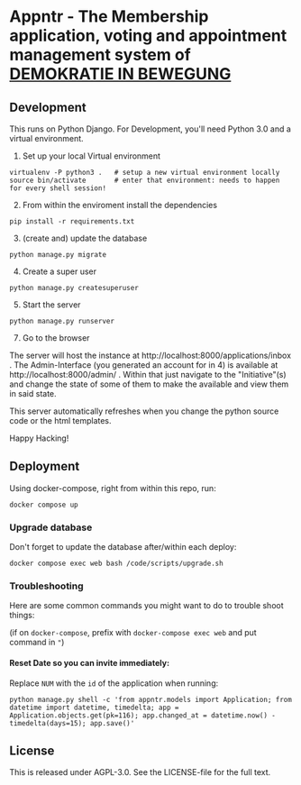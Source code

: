# Appntr - The Membership application, voting and appointment management system of [DEMOKRATIE IN BEWEGUNG](https://bewegung.jetzt)

## Development 

This runs on Python Django. For Development, you'll need Python 3.0 and a virtual environment.

1. Set up your local Virtual environment

```
virtualenv -P python3 .   # setup a new virtual environment locally
source bin/activate       # enter that environment: needs to happen for every shell session!
```

2. From within the enviroment install the dependencies

```
pip install -r requirements.txt
```

3. (create and) update the database
```
python manage.py migrate
```

4. Create a super user
```
python manage.py createsuperuser
```

5. Start the server
```
python manage.py runserver
```

7. Go to the browser

The server will host the instance at http://localhost:8000/applications/inbox . The Admin-Interface (you generated an account for in 4) is available at http://localhost:8000/admin/ . Within that just navigate to the "Initiative"(s) and change the state of some of them to make the available and view them in said state.

This server automatically refreshes when you change the python source code or the html templates. 

Happy Hacking!


## Deployment

Using docker-compose, right from within this repo, run:

```
docker compose up
```


### Upgrade database

Don't forget to update the database after/within each deploy:

```
docker compose exec web bash /code/scripts/upgrade.sh
```


### Troubleshooting

Here are some common commands you might want to do to trouble shoot things:

(if on `docker-compose`, prefix with `docker-compose exec web` and put command in `"`)

#### Reset Date so you can invite immediately:

Replace `NUM` with the `id` of the application when running:

```
python manage.py shell -c 'from appntr.models import Application; from datetime import datetime, timedelta; app = Application.objects.get(pk=116); app.changed_at = datetime.now() - timedelta(days=15); app.save()'
```



## License

This is released under AGPL-3.0. See the LICENSE-file for the full text.

